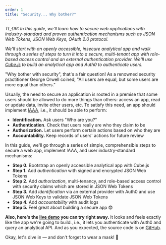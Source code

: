 ```yaml
---
order: 1
title: "Security... Why bother?"
---
```


*TL;DR: In this guide, we'll learn how to secure web applications with industry-standard and proven authentication mechanisms such as JSON Web Tokens, JSON Web Keys, OAuth 2.0 protocol.*

*We'll start with an openly accessible, insecure analytical app and walk through a series of steps to turn it into a secure, multi-tenant app with role-based access control and an external authentication provider. We'll use [Cube.js](https://cube.dev?utm_source=dev-to&utm_medium=post&utm_campaign=multi-tenant-analytics) to build an analytical app and Auth0 to authenticate users.*

"Why bother with security", that's a fair question! As a renowned security practitioner George Orwell coined, "All users are equal, but some users are more equal than others."

Usually, the need to secure an application is rooted in a premise that some users should be allowed to do more things than others: access an app, read or update data, invite other users, etc. To satisfy this need, an app should implement [IAAA](https://www.mayurpahwa.com/2018/06/identification-authentication.html), i.e., it should be able to perform:

* **Identification.** Ask users "Who are you?"
* **Authentication.** Check that users really are who they claim to be
* **Authorization.** Let users perform certain actions based on who they are
* **Accountability.** Keep records of users' actions for future review

In this guide, we'll go through a series of simple, comprehensible steps to secure a web app, implement IAAA, and user industry-standard mechanisms:

* **Step 0.** Bootstrap an openly accessible analytical app with Cube.js
* **Step 1.** Add *authentication* with signed and encrypted JSON Web Tokens
* **Step 2.** Add *authorization*, multi-tenancy, and role-based access control with security claims which are stored in JSON Web Tokens
* **Step 3.** Add *identification* via an external provider with Auth0 and use JSON Web Keys to validate JSON Web Tokens
* **Step 4.** Add *accountability* with audit logs
* **Step 5.** Feel great about building a secure app 😎

**Also, here's the [live demo](https://multi-tenant-analytics-demo.cube.dev) you can try right away.** It looks and feels exactly like the app we're going to build., i.e., it lets you authenticate with Auth0 and query an analytical API. And as you expected, the source code is on [GitHub](https://github.com/cube-js/cube.js/tree/master/examples/multi-tenant-analytics).

Okay, let's dive in — and don't forget to wear a mask! 🤿
